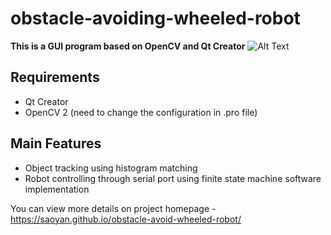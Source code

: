 # obstacle-avoiding-wheeled-robot
**This is a GUI program based on OpenCV and Qt Creator**
<img class="image" src="obstacle-avoiding-wheeled-robot/blob/master/project-demo.jpg" alt="Alt Text">

<h2>Requirements</h2>
<ul class="require">
	<li>Qt Creator</li>
	<li>OpenCV 2 (need to change the configuration in .pro file)</li>
</ul>

<h2>Main Features</h2>
<ul class="main-feature">
	<li>Object tracking using histogram matching</li>
	<li>Robot controlling through serial port using finite state machine software implementation</li>
</ul>

You can view more details on project homepage - https://saoyan.github.io/obstacle-avoid-wheeled-robot/
